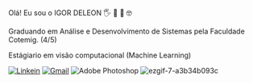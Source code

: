 Olá! Eu sou o IGOR DELEON 🖐️ 👋 🌈 🤓

Graduando em Análise e Desenvolvimento de Sistemas pela Faculdade Cotemig. (4/5)

Estágiario em visão computacional (Machine Learning)


[![Linkein](https://img.shields.io/badge/LinkedIn-0077B5?style=for-the-badge&logo=linkedin&logoColor=white
)](https://www.linkedin.com/in/igor-deleon/)
[![Gmail](https://img.shields.io/badge/Gmail-D14836?style=for-the-badge&logo=gmail&logoColor=white)](ziguh2229@gmail.com)
![Adobe Photoshop](https://img.shields.io/badge/adobe%20photoshop-%2331A8FF.svg?style=for-the-badge&logo=adobe%20photoshop&logoColor=white)
![ezgif-7-a3b34b093c](https://user-images.githubusercontent.com/96500247/154554359-05950fd7-1f7f-4ae6-9d3b-0b094bd12137.gif)

